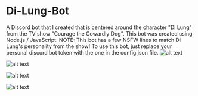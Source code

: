 # Di-Lung-Bot
A Discord bot that I created that is centered around the character "Di Lung" from the TV show "Courage the Cowardly Dog".
This bot was created using Node.js / JavaScript. NOTE: This bot has a few NSFW lines to match Di Lung's personality from the show!
To use this bot, just replace your personal discord bot token with the one in the config.json file.
![alt text](https://yt3.ggpht.com/-ZHsxJnrdAew/AAAAAAAAAAI/AAAAAAAAAAA/y88nyhPf1wA/s240-c-k-no-mo-rj-c0xffffff/photo.jpg)

![alt text](https://preview.ibb.co/e2SoLS/github_pic_1.jpg)

![alt text](https://preview.ibb.co/ipmR77/github_pic_2.jpg)

![alt text](https://preview.ibb.co/hX3ES7/github_pic_3.jpg)
